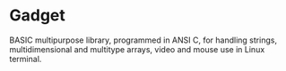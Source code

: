 # Gadget
BASIC multipurpose library, programmed in ANSI C, for handling strings, multidimensional and multitype arrays, video and mouse use in Linux terminal.
